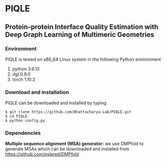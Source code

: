 # PIQLE

<h2>Protein-protein Interface Quality Estimation with Deep Graph Learning of Multimeric Geometries</h2>

### Environment
PIQLE is tested on x86_64 Linux system in the following Python environment<br/>
1. python 3.6.13 <br/>
2. dgl 0.9.0 <br/>
3. torch 1.10.2 <br/>

### Download and installation
PIQLE can be downloaded and installed by typing
```
$ git clone https://github.com/Bhattacharya-Lab/PIQLE.git
$ cd PIQLE
$ python config.py
```

### Dependencies
<b>Multiple sequence alignment (MSA) generator:</b> we use DMPfold to generate MSAs which can be downloaded and installed from https://github.com/psipred/DMPfold


